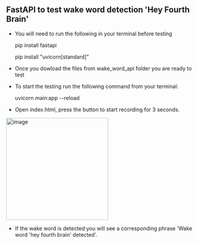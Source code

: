 ## FastAPI to test wake word detection 'Hey Fourth Brain'
* You will need to run the following in your terminal before testing

    pip install fastapi
    
    pip install "uvicorn[standard]"
    
* Once you dowload the files from wake_word_api folder you are ready to test
* To start the testing run the following command from your terminal: 

    uvicorn main:app --reload
    
* Open index.html, press the button to start recording for 3 seconds.
<img width="273" alt="image" src="https://user-images.githubusercontent.com/13990748/168440616-fa501bb2-2bb3-428d-828a-c18bb61a250b.png"> 

* If the wake word is detected you will see a corresponding phrase 'Wake word 'hey fourth brain' detected'. 
